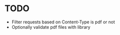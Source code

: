 # TODO

- Filter requests based on Content-Type is pdf or not
- Optionally validate pdf files with library
